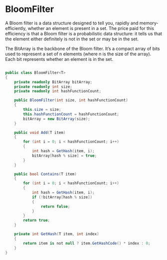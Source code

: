 # BloomFilter

A Bloom filter is a data structure designed to tell you, rapidly and memory-efficiently, whether an element is present in a set. The price paid for this efficiency is that a Bloom filter is a probabilistic data structure: it tells us that the element either definitely is not in the set or may be in the set.

The BitArray is the backbone of the Bloom filter. It’s a compact array of bits used to represent a set of n elements (where n is the size of the array). Each bit represents whether an element is in the set.

```C#

public class BloomFilter<T>
{
    private readonly BitArray bitArray;
    private readonly int size;
    private readonly int hashFunctionCount;

    public BloomFilter(int size, int hashFunctionCount)
    {
        this.size = size;
        this.hashFunctionCount = hashFunctionCount;
        bitArray = new BitArray(size);
    }

    public void Add(T item)
    {
        for (int i = 0; i < hashFunctionCount; i++)
        {
            int hash = GetHash(item, i);
            bitArray[hash % size] = true;
        }
    }

    public bool Contains(T item)
    {
        for (int i = 0; i < hashFunctionCount; i++)
        {
            int hash = GetHash(item, i);
            if (!bitArray[hash % size])
            {
                return false;
            }
        }
        return true;
    }

    private int GetHash(T item, int index)
    {
        return item is not null ? item.GetHashCode() * index : 0;
    }
}
```
